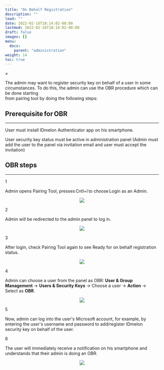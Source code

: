 ```yaml
---
title: "On Behalf Registration"
description: ""
lead: ""
date: 2022-02-16T18:14:02-08:00
lastmod: 2022-02-16T18:14:02-08:00
draft: false
images: []
menu:
  docs:
    parent: "administration"
weight: 14
toc: true
---
```


<div id="_modal" class="modal">
  <span class="close">&times;</span>
  <img class="modal-content" id="img01">
</div>

The admin may want to register security key on behalf of a user in some circumstances. To do this, the admin can use the OBR procedure which can be done starting  
from pairing tool by doing the following steps:

## Prerequisite for OBR

<hr class="hr-line">

<div class="step-row-container">
  <div class="step-column bullet-container">
    <div class="bullet"></div>
  </div>
  <div class="card-column">
    <div class="step-text" >
      <div class="card-body">
        <p>User must install IDmelon Authenticator app on his smartphone.</p>
      </div>
    </div>
  </div>
</div>

<div class="step-row-container">
  <div class="step-column bullet-container">
    <div class="bullet"></div>
  </div>
  <div class="card-column">
    <div class="step-text" >
      <div class="card-body">
        <p>User security key status must be active in administration panel (Admin must add the user to the panel via invitation email and user must accept the invitation)</p>
      </div>
    </div>
  </div>
</div>

## OBR steps

<hr class="hr-line">

<div class="step-row-container">
  <div class="step-column step-count-size">
    <p class="step-counter">1</p>
  </div>
  <div class="card-column">
    <div class="step-text" >
      <div class="card-body">
        <p>Admin opens Pairing Tool, presses Cntl+I to choose Login as an Admin.</p>
      </div>
    </div>
  </div>
</div>

<p align="center">
<img src="/images/vendor/Panel/OBR_1.png" class="doc-img-frame">
</p>

<div class="step-row-container">
  <div class="step-column step-count-size">
    <p class="step-counter">2</p>
  </div>
  <div class="card-column">
    <div class="step-text" >
      <div class="card-body">
        <p>Admin will be redirected to the admin panel to log in.</p>
      </div>
    </div>
  </div>
</div>

<p align="center">
<img src="/images/vendor/Panel/OBR_2.png" class="doc-img-frame">
</p>

<div class="step-row-container">
  <div class="step-column step-count-size">
    <p class="step-counter">3</p>
  </div>
  <div class="card-column">
    <div class="step-text" >
      <div class="card-body">
        <p>After login, check Pairing Tool again to see Ready for on behalf registration status.</p>
      </div>
    </div>
  </div>
</div>

<p align="center">
<img src="/images/vendor/Panel/OBR_3.png" class="doc-img-frame">
</p>

<div class="step-row-container">
  <div class="step-column step-count-size">
    <p class="step-counter">4</p>
  </div>
  <div class="card-column">
    <div class="step-text" >
      <div class="card-body">
        <p>
          Admin can choose a user from the panel as OBR: <span style="font-weight:bold;">User & Group Management</span> -> <span style="font-weight:bold;">Users & Security Keys</span> -> Choose a user -> <span style="font-weight:bold;">Action</span> -> Select as <span style="font-weight:bold;">OBR</span>.
        </p>
      </div>
    </div>
  </div>
</div>

<p align="center">
<img src="/images/vendor/Panel/OBR_4.png" class="doc-img-frame">
</p>

<div class="step-row-container">
  <div class="step-column step-count-size">
    <p class="step-counter">5</p>
  </div>
  <div class="card-column">
    <div class="step-text" >
      <div class="card-body">
        <p>Now, admin can log into the user's Microsoft account, for example, by entering the user's username and password to add/register IDmelon security key on behalf of
        the user.
        </p>
      </div>
    </div>
  </div>
</div>

<div class="step-row-container">
  <div class="step-column step-count-size">
    <p class="step-counter">6</p>
  </div>
  <div class="card-column">
    <div class="step-text" >
      <div class="card-body">
        <p>The user will immediately receive a notification on his smartphone and understands that their admin is doing an OBR.</p>
      </div>
    </div>
  </div>
</div>

<p align="center">
<img src="/images/vendor/Panel/OBR_5.png" class="doc-img-frame">
</p>

